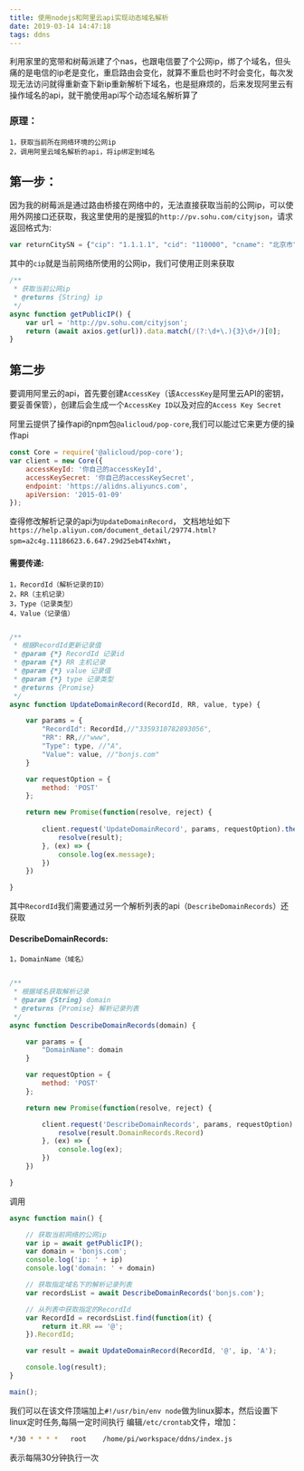 ```yaml
---
title: 使用nodejs和阿里云api实现动态域名解析
date: 2019-03-14 14:47:18
tags: ddns
---
```


利用家里的宽带和树莓派建了个nas，也跟电信要了个公网ip，绑了个域名，但头痛的是电信的ip老是变化，重启路由会变化，就算不重启也时不时会变化，每次发现无法访问就得重新查下新ip重新解析下域名，也是挺麻烦的，后来发现阿里云有操作域名的api，就干脆使用api写个动态域名解析算了

### 原理：
	1，获取当前所在网络环境的公网ip
	2，调用阿里云域名解析的api，将ip绑定到域名

## 第一步：
因为我的树莓派是通过路由桥接在网络中的，无法直接获取当前的公网ip，可以使用外网接口还获取，我这里使用的是搜狐的`http://pv.sohu.com/cityjson`，请求返回格式为:

```javascript
var returnCitySN = {"cip": "1.1.1.1", "cid": "110000", "cname": "北京市"};
```
其中的`cip`就是当前网络所使用的公网ip，我们可使用正则来获取
```javascript
/**
 * 获取当前公网ip
 * @returns {String} ip
 */
async function getPublicIP() {
	var url = 'http://pv.sohu.com/cityjson';
	return (await axios.get(url)).data.match(/(?:\d+\.){3}\d+/)[0];
}
```

## 第二步
要调用阿里云的api，首先要创建`AccessKey`（该`AccessKey`是阿里云API的密钥，要妥善保管），创建后会生成一个`AccessKey ID`以及对应的`Access Key Secret`

阿里云提供了操作api的npm包`@alicloud/pop-core`,我们可以能过它来更方便的操作api
```javascript
const Core = require('@alicloud/pop-core');
var client = new Core({
	accessKeyId: '你自己的accessKeyId',
	accessKeySecret: '你自己的accessKeySecret',
	endpoint: 'https://alidns.aliyuncs.com',
	apiVersion: '2015-01-09'
});
```

查得修改解析记录的api为`UpdateDomainRecord`，	文档地址如下	
`https://help.aliyun.com/document_detail/29774.html?spm=a2c4g.11186623.6.647.29d25eb4T4xhWt`，
#### 需要传递:
	1，RecordId（解析记录的ID）
	2，RR（主机记录）
	3，Type（记录类型）
	4，Value（记录值）

```javascript

/**
 * 根据RecordId更新记录值
 * @param {*} RecordId 记录id
 * @param {*} RR 主机记录
 * @param {*} value 记录值
 * @param {*} type 记录类型
 * @returns {Promise} 
 */
async function UpdateDomainRecord(RecordId, RR, value, type) {

	var params = {
		"RecordId": RecordId,//"3359310782893056",
		"RR": RR,//"www",
		"Type": type, //"A",
		"Value": value, //"bonjs.com"
	}

	var requestOption = {
		method: 'POST'
	};

	return new Promise(function(resolve, reject) {
		
		client.request('UpdateDomainRecord', params, requestOption).then((result) => {
			resolve(result);
		}, (ex) => {
			console.log(ex.message);
		})
	})

}

```

其中`RecordId`我们需要通过另一个解析列表的api（`DescribeDomainRecords`）还获取
#### DescribeDomainRecords:
	1，DomainName（域名）

```javascript

/**
 * 根据域名获取解析记录
 * @param {String} domain 
 * @returns {Promise} 解析记录列表
 */
async function DescribeDomainRecords(domain) {

	var params = {
		"DomainName": domain
	}

	var requestOption = {
		method: 'POST'
	};

	return new Promise(function(resolve, reject) {

		client.request('DescribeDomainRecords', params, requestOption).then((result) => {
			resolve(result.DomainRecords.Record)
		}, (ex) => {
			console.log(ex);
		})
	})

}

```


调用

```javascript
async function main() {

	// 获取当前网络的公网ip
	var ip = await getPublicIP();
	var domain = 'bonjs.com';
	console.log('ip: ' + ip)
	console.log('domain: ' + domain)

	// 获取指定域名下的解析记录列表
	var recordsList = await DescribeDomainRecords('bonjs.com');

	// 从列表中获取指定的RecordId
	var RecordId = recordsList.find(function(it) {
		return it.RR == '@';
	}).RecordId;

	var result = await UpdateDomainRecord(RecordId, '@', ip, 'A');

	console.log(result);
}

main();

```

我们可以在该文件顶端加上`#!/usr/bin/env node`做为linux脚本，然后设置下linux定时任务,每隔一定时间执行
编辑`/etc/crontab`文件，增加：
```bash
*/30 * * * *   root    /home/pi/workspace/ddns/index.js
```
表示每隔30分钟执行一次







